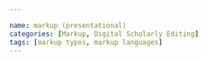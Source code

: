 ```yaml
---

name: markup (presentational)
categories: [Markup, Digital Scholarly Editing]
tags: [markup types, markup languages]
---
```

